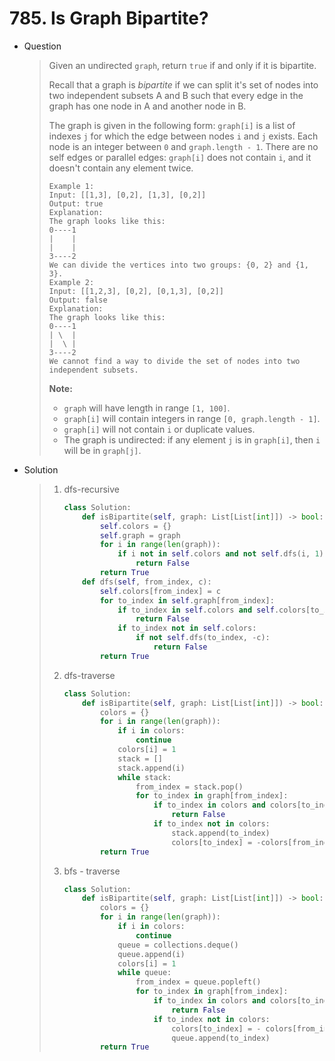 # 785. Is Graph Bipartite?

- Question

  > Given an undirected `graph`, return `true` if and only if it is bipartite.
  >
  > Recall that a graph is *bipartite* if we can split it's set of nodes into two independent subsets A and B such that every edge in the graph has one node in A and another node in B.
  >
  > The graph is given in the following form: `graph[i]` is a list of indexes `j` for which the edge between nodes `i` and `j` exists. Each node is an integer between `0` and `graph.length - 1`. There are no self edges or parallel edges: `graph[i]` does not contain `i`, and it doesn't contain any element twice.
  >
  > ```
  > Example 1:
  > Input: [[1,3], [0,2], [1,3], [0,2]]
  > Output: true
  > Explanation: 
  > The graph looks like this:
  > 0----1
  > |    |
  > |    |
  > 3----2
  > We can divide the vertices into two groups: {0, 2} and {1, 3}.
  > Example 2:
  > Input: [[1,2,3], [0,2], [0,1,3], [0,2]]
  > Output: false
  > Explanation: 
  > The graph looks like this:
  > 0----1
  > | \  |
  > |  \ |
  > 3----2
  > We cannot find a way to divide the set of nodes into two independent subsets.
  > ```
  >
  >  
  >
  > **Note:**
  >
  > - `graph` will have length in range `[1, 100]`.
  > - `graph[i]` will contain integers in range `[0, graph.length - 1]`.
  > - `graph[i]` will not contain `i` or duplicate values.
  > - The graph is undirected: if any element `j` is in `graph[i]`, then `i` will be in `graph[j]`.

- Solution

  > 1. dfs-recursive
  >
  >    ```python
  >    class Solution:
  >        def isBipartite(self, graph: List[List[int]]) -> bool:
  >            self.colors = {}
  >            self.graph = graph
  >            for i in range(len(graph)):
  >                if i not in self.colors and not self.dfs(i, 1):
  >                    return False
  >            return True
  >        def dfs(self, from_index, c):
  >            self.colors[from_index] = c
  >            for to_index in self.graph[from_index]:
  >                if to_index in self.colors and self.colors[to_index] == c:
  >                    return False
  >                if to_index not in self.colors:
  >                    if not self.dfs(to_index, -c):
  >                        return False
  >            return True
  >    ```
  >
  > 2. dfs-traverse
  >
  >    ```python
  >    class Solution:
  >        def isBipartite(self, graph: List[List[int]]) -> bool:
  >            colors = {}
  >            for i in range(len(graph)):
  >                if i in colors:
  >                    continue
  >                colors[i] = 1
  >                stack = []
  >                stack.append(i)
  >                while stack:
  >                    from_index = stack.pop()
  >                    for to_index in graph[from_index]:
  >                        if to_index in colors and colors[to_index] == colors[from_index]:
  >                            return False
  >                        if to_index not in colors:
  >                            stack.append(to_index)
  >                            colors[to_index] = -colors[from_index]
  >            return True
  >    ```
  >
  > 3. bfs - traverse
  >
  >    ```python
  >    class Solution:
  >        def isBipartite(self, graph: List[List[int]]) -> bool:
  >            colors = {}
  >            for i in range(len(graph)):
  >                if i in colors:
  >                    continue
  >                queue = collections.deque()
  >                queue.append(i)
  >                colors[i] = 1
  >                while queue:
  >                    from_index = queue.popleft()
  >                    for to_index in graph[from_index]:
  >                        if to_index in colors and colors[to_index] == colors[from_index]:
  >                            return False
  >                        if to_index not in colors:
  >                            colors[to_index] = - colors[from_index]
  >                            queue.append(to_index)
  >            return True
  >    ```

  

